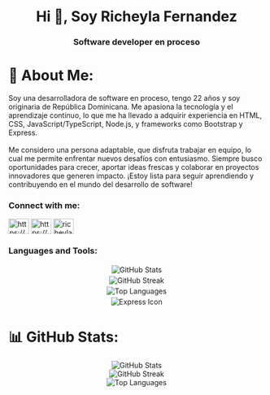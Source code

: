 <h1 align="center">Hi 👋, Soy Richeyla Fernandez</h1>
<h3 align="center">Software developer en proceso</h3>

# 💫 About Me:
Soy una desarrolladora de software en proceso, tengo 22 años y soy originaria de República Dominicana. Me apasiona la tecnología y el aprendizaje continuo, lo que me ha llevado a adquirir experiencia en HTML, CSS, JavaScript/TypeScript, Node.js, y frameworks como Bootstrap y Express.<br><br>Me considero una persona adaptable, que disfruta trabajar en equipo, lo cual me permite enfrentar nuevos desafíos con entusiasmo. Siempre busco oportunidades para crecer, aportar ideas frescas y colaborar en proyectos innovadores que generen impacto. ¡Estoy lista para seguir aprendiendo y contribuyendo en el mundo del desarrollo de software!

<h3 align="left">Connect with me:</h3>
<p align="left">
<a href="https://linkedin.com/in/https://www.linkedin.com/in/richeyla-fern%c3%a1ndez-90a356233/" target="blank"><img align="center" src="https://raw.githubusercontent.com/rahuldkjain/github-profile-readme-generator/master/src/images/icons/Social/linked-in-alt.svg" alt="https://www.linkedin.com/in/richeyla-fern%c3%a1ndez-90a356233/" height="30" width="40" /></a>
<a href="https://instagram.com/https://www.instagram.com/richeyla_/" target="blank"><img align="center" src="https://raw.githubusercontent.com/rahuldkjain/github-profile-readme-generator/master/src/images/icons/Social/instagram.svg" alt="https://www.instagram.com/richeyla_/" height="30" width="40" /></a>
<a href="https://discord.gg/richeyla" target="blank"><img align="center" src="https://raw.githubusercontent.com/rahuldkjain/github-profile-readme-generator/master/src/images/icons/Social/discord.svg" alt="richeyla" height="30" width="40" /></a>
</p>


<h3 align="left">Languages and Tools:</h3>
<div align="center">
  <img src="https://github-readme-stats.vercel.app/api?username=richeyla&theme=midnight-purple&hide_border=false&include_all_commits=false&count_private=false" alt="GitHub Stats" style="border: 2px solid white;" />
  <br/>
  <img src="https://github-readme-streak-stats.herokuapp.com/?user=richeyla&theme=midnight-purple&hide_border=false" alt="GitHub Streak" style="border: 2px solid white;" />
  <br/>
  <img src="https://github-readme-stats.vercel.app/api/top-langs/?username=richeyla&theme=midnight-purple&hide_border=false&include_all_commits=false&count_private=false&layout=compact" alt="Top Languages" style="border: 2px solid white;" />
  <br/>
  <!-- Ícono de Express con fondo blanco -->
  <img src="URL_DEL_ICONO_EXPRESS" alt="Express Icon" style="border: 2px solid white; background-color: white;" />
</div>

# 📊 GitHub Stats:
<div align="center">
  <img src="https://github-readme-stats.vercel.app/api?username=richeyla&theme=midnight-purple&hide_border=false&include_all_commits=false&count_private=false" alt="GitHub Stats" />
  <br/>
  <img src="https://github-readme-streak-stats.herokuapp.com/?user=richeyla&theme=midnight-purple&hide_border=false" alt="GitHub Streak" />
  <br/>
  <img src="https://github-readme-stats.vercel.app/api/top-langs/?username=richeyla&theme=midnight-purple&hide_border=false&include_all_commits=false&count_private=false&layout=compact" alt="Top Languages" />
</div>


<!-- Proudly created with GPRM ( https://gprm.itsvg.in ) -->
